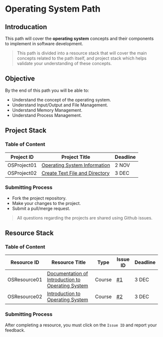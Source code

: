 # Operating System Path

## Introducation

This path will cover the **operating system** concepts and their components to implement in software development.

> This path is divided into a resource stack that will cover the main concepts related to the path itself,
> and project stack which helps validate your understanding of these concepts.

## Objective

By the end of this path you will be able to:

* Understand the concept of the operating system.
* Understand Input/Output and File Management.
* Understand Memory Management.
* Understand Process Management.

## Project Stack

### Table of Content


| Project ID  | Project Title | Deadline   |
| ----------- | --------------------------- | ---------- |
| OSProject01 | [Operating System Information](https://github.com/SAFCSP-Team/OS-Info) | 2 NOV |
| OSProject02 | [Create Text File and Directory](https://github.com/SAFCSP-Team/get-file-info)             | 3 DEC |

### Submitting Process

* Fork the project repository.
* Make your changes to the project.
* Submit a pull/merge request.

> All questions regarding the projects are shared using Github issues.

## Resource Stack

### Table of Content

| Resource ID  | Resource Title  | Type   | Issue ID| Deadline  |
| ------------ | --------------------------- | ------ | ------------ | --------- |
| OSResource01 | [Documentation of Introduction to Operating System](https://batch.libretexts.org/print/url=https://eng.libretexts.org/Courses/Delta_College/Introduction_to_Operating_Systems/02%3A_The_Basics_-_An_Overview/2.01%3A_Introduction_to_Operating_Systems.pdf) | Course | [#1](https://github.com/malekcoders/operating-system/issues/1) | 3 DEC |
| OSResource02 | [Introduction to Operating System](https://github.com/malekcoders/operating-system/issues/2) | Course | [#2](https://www.youtube.com/watch?v=dOiA2nNJpc0&list=LL&index=2) | 3 DEC |

### Submitting Process

After completing a resource, you must click on the `Issue ID` and report your feedback.
